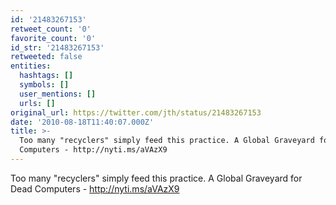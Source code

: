 ```yaml
---
id: '21483267153'
retweet_count: '0'
favorite_count: '0'
id_str: '21483267153'
retweeted: false
entities:
  hashtags: []
  symbols: []
  user_mentions: []
  urls: []
original_url: https://twitter.com/jth/status/21483267153
date: '2010-08-18T11:40:07.000Z'
title: >-
  Too many "recyclers" simply feed this practice. A Global Graveyard for Dead
  Computers - http://nyti.ms/aVAzX9
---
```


Too many "recyclers" simply feed this practice. A Global Graveyard for Dead Computers - http://nyti.ms/aVAzX9